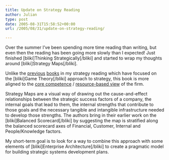 ```yaml
---
title: Update on Strategy Reading
author: Julian
type: post
date: 2005-08-31T15:58:52+00:00
url: /2005/08/31/update-on-strategy-reading/

---
```

Over the summer I&#8217;ve been spending more time reading than writing, but even then the reading has been going more slowly than I expected! Just finished [bliki]Thinking Strategically[/bliki] and started to wrap my thoughts around [bliki]Strategy Maps[/bliki].

Unlike the [previous][1] [books][2] in my strategy reading which have focused on the [bliki]Game Theory[/bliki] approach to strategy, this book is more aligned to the [core competence][3] / [resource-based view][4] of the firm.

Strategy Maps are a visual way of drawing out the cause-and-effect relationships between the strategic success factors of a company, the internal goals that lead to them, the internal strengths that contribute to those goals and the necessary tangible and intangible infrastructure needed to develop those strengths. The authors bring in their earlier work on the [bliki]Balanced Scorecard[/bliki] by suggesting the map is stratified along the balanced scorecard axes of Financial, Customer, Internal and People/Knowledge factors.

My short-term goal is to look for a way to combine this approach with some elements of [bliki]Enterprise Architecture[/bliki] to create a pragmatic model for building strategic systems development plans.

 [1]: https://www.synesthesia.co.uk/blog/wiki/Thinking+Strategically
 [2]: https://www.synesthesia.co.uk/blog/wiki/CoOpetition
 [3]: /blog/wiki/Core+Competence
 [4]: /blog/wiki/Resource+Based+View